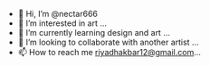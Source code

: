 - 👋 Hi, I’m @nectar666
- 👀 I’m interested in art ...
- 🌱 I’m currently learning design and art ...
- 💞️ I’m looking to collaborate with another artist ...
- 📫 How to reach me riyadhakbar12@gmail.com...

<!---
nectar666/nectar666 is a ✨ special ✨ repository because its `README.md` (this file) appears on your GitHub profile.
You can click the Preview link to take a look at your changes.
--->

